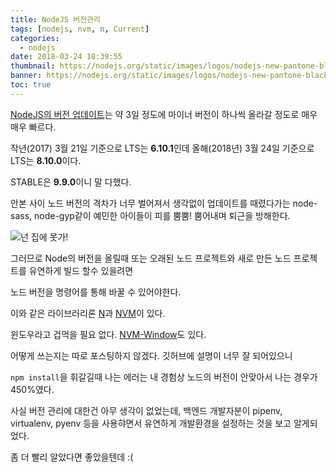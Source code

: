 ```yaml
---
title: NodeJS 버전관리
tags: [nodejs, nvm, n, Current]
categories:
  - nodejs
date: 2018-03-24 18:39:55
thumbnail: https://nodejs.org/static/images/logos/nodejs-new-pantone-black.png
banner: https://nodejs.org/static/images/logos/nodejs-new-pantone-black.png
toc: true
---
```


[NodeJS의 버전 업데이트](https://nodejs.org/en/download/releases/)는 약 3일 정도에 마이너 버전이 하나씩 올라갈 정도로 매우 매우 빠르다.

작년(2017) 3월 21일 기준으로 LTS는 **6.10.1**인데 올해(2018년) 3월 24일 기준으로 LTS는 **8.10.0**이다.

STABLE은 **9.9.0**이니 말 다했다.

안본 사이 노드 버전의 격차가 너무 벌어져서 생각없이 업데이트를 때렸다가는 node-sass, node-gyp같이 예민한 아이들이 피를 뿜뿜! 뿜어내며 퇴근을 방해한다.

![넌 집에 못가!](/images/common/node-gyp-error.png)

그러므로 Node의 버전을 올릴때 또는 오래된 노드 프로젝트와 새로 만든 노드 프로젝트를 유연하게 빌드 할수 있을려면

노드 버전을 명령어를 통해 바꿀 수 있어야한다.

<!--  more -->

이와 같은 라이브러리론 [N](https://github.com/tj/n)과 [NVM](https://github.com/creationix/nvm)이 있다.

윈도우라고 겁먹을 필요 없다. [NVM-Window](https://github.com/coreybutler/nvm-windows)도 있다.

어떻게 쓰는지는 따로 포스팅하지 않겠다. 깃허브에 설명이 너무 잘 되어있으니

`npm install`을 휘갈길때 나는 에러는 내 경험상 노드의 버전이 안맞아서 나는 경우가 450%였다.

사실 버전 관리에 대한건 아무 생각이 없었는데, 백엔드 개발자분이 pipenv, virtualenv, pyenv 등을 사용햐면서 유연하게 개발환경을 설정하는 것을 보고 알게되었다.

좀 더 빨리 알았다면 좋았을텐데 :(